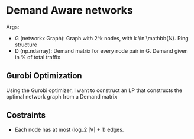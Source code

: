 # Demand Aware networks

Args:  
* G (networkx Graph): Graph with 2^k nodes, with k \in \mathbb{N}. Ring structure 
* D (np.ndarray): Demand matrix for every node pair in G. Demand given in % of total traffix

## Gurobi Optimization
Using the Gurobi optimizer, I want to construct an LP that constructs the optimal network graph from a Demand matrix



## Costraints
* Each node has at most (log_2 |V| + 1) edges.
